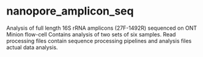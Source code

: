 # nanopore_amplicon_seq
Analysis of full length 16S rRNA amplicons (27F-1492R) sequenced on ONT Minion flow-cell
Contains analysis of two sets of six samples.
Read processing files contain sequence processing pipelines and analysis files actual data analysis.
